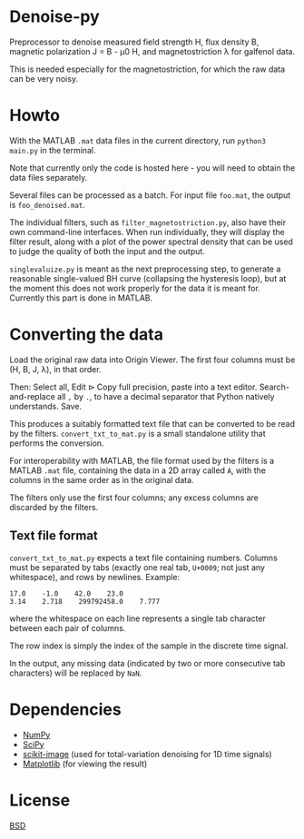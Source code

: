 # Denoise-py

Preprocessor to denoise measured field strength H, flux density B, magnetic polarization J = B - µ0 H, and magnetostriction λ for galfenol data.

This is needed especially for the magnetostriction, for which the raw data can be very noisy.

# Howto

With the MATLAB `.mat` data files in the current directory, run `python3 main.py` in the terminal.

Note that currently only the code is hosted here - you will need to obtain the data files separately.

Several files can be processed as a batch. For input file `foo.mat`, the output is `foo_denoised.mat`.

The individual filters, such as `filter_magnetostriction.py`, also have their own command-line interfaces. When run individually, they will display the filter result, along with a plot of the power spectral density that can be used to judge the quality of both the input and the output.

`singlevaluize.py` is meant as the next preprocessing step, to generate a reasonable single-valued BH curve (collapsing the hysteresis loop), but at the moment this does not work properly for the data it is meant for. Currently this part is done in MATLAB.

# Converting the data

Load the original raw data into Origin Viewer. The first four columns must be (H, B, J, λ), in that order.

Then: Select all, Edit ⊳ Copy full precision, paste into a text editor. Search-and-replace all `,` by `.`, to have a decimal separator that Python natively understands. Save.

This produces a suitably formatted text file that can be converted to be read by the filters. `convert_txt_to_mat.py` is a small standalone utility that performs the conversion.

For interoperability with MATLAB, the file format used by the filters is a MATLAB `.mat` file, containing the data in a 2D array called `A`, with the columns in the same order as in the original data.

The filters only use the first four columns; any excess columns are discarded by the filters.

## Text file format

`convert_txt_to_mat.py` expects a text file containing numbers. Columns must be separated by tabs (exactly one real tab, `U+0009`; not just any whitespace), and rows by newlines. Example:
```
17.0    -1.0    42.0    23.0
3.14    2.718    299792458.0    7.777
```
where the whitespace on each line represents a single tab character between each pair of columns.

The row index is simply the index of the sample in the discrete time signal.

In the output, any missing data (indicated by two or more consecutive tab characters) will be replaced by `NaN`.

# Dependencies

 - [NumPy](http://www.numpy.org)
 - [SciPy](https://scipy.org)
 - [scikit-image](http://scikit-image.org/) (used for total-variation denoising for 1D time signals)
 - [Matplotlib](http://matplotlib.org) (for viewing the result)
 
# License

[BSD](LICENSE.md)

